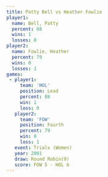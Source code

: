 ```yaml
---
title: Patty Bell vs Heather Fowlie
player1:               
  name: Bell, Patty    
  percent: 88          
  wins: 1              
  losses: 0            
player2:               
  name: Fowlie, Heather
  percent: 79          
  wins: 0              
  losses: 1            
games:
 - player1:        
     team: 'HOL'   
     position: Lead
     percent: 88   
     win: 1        
     loss: 0       
   player2:          
     team: 'FOW'     
     position: Fourth
     percent: 79     
     win: 0          
     loss: 1         
   event: Trials (Women)
   year: 2001           
   draw: Round Robin(9) 
   score: FOW 5 - HOL 6 
---
```


